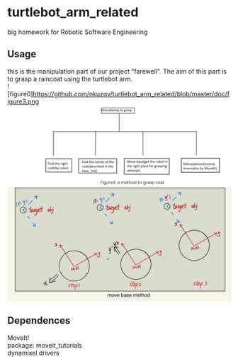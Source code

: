 # turtlebot_arm_related
big homework for Robotic Software Engineering
## Usage 
this is the manipulation part of our project "farewell". The aim of this part is to grasp a raincoat using the turtlebot arm.  
![figure0]https://github.com/nkuzqy/turtlebot_arm_related/blob/master/doc/figure3.png
![figure1](https://github.com/nkuzqy/turtlebot_arm_related/blob/master/doc/figure2.jpg)
![figure2](https://github.com/nkuzqy/turtlebot_arm_related/blob/master/doc/figure1.jpg)
## Dependences
MoveIt!  
package: moveit_tutorials  
dynamixel drivers

